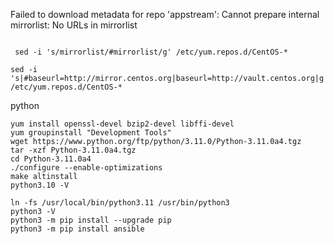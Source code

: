 Failed to download metadata for repo 'appstream': Cannot prepare internal mirrorlist: No URLs in mirrorlist
```

 sed -i 's/mirrorlist/#mirrorlist/g' /etc/yum.repos.d/CentOS-*
 
sed -i 's|#baseurl=http://mirror.centos.org|baseurl=http://vault.centos.org|g' /etc/yum.repos.d/CentOS-*

```
python
```
yum install openssl-devel bzip2-devel libffi-devel
yum groupinstall "Development Tools"
wget https://www.python.org/ftp/python/3.11.0/Python-3.11.0a4.tgz
tar -xzf Python-3.11.0a4.tgz
cd Python-3.11.0a4
./configure --enable-optimizations
make altinstall
python3.10 -V

ln -fs /usr/local/bin/python3.11 /usr/bin/python3
python3 -V
python3 -m pip install --upgrade pip
python3 -m pip install ansible
```